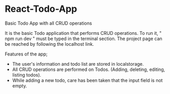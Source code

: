# React-Todo-App
Basic Todo App with all CRUD operations


It is the basic Todo application that performs CRUD operations.
To run it, " npm run dev " must be typed in the terminal section.
The project page can be reached by following the localhost link.

Features of the app;
- The user's information and todo list are stored in localstorage.
- All CRUD operations are performed on Todos. (Adding, deleting, editing, listing todos).
- While adding a new todo, care has been taken that the input field is not empty.

